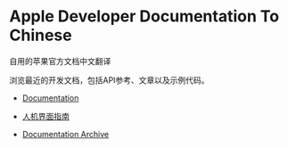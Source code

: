 # Apple Developer Documentation To Chinese

自用的苹果官方文档中文翻译



浏览最近的开发文档，包括API参考、文章以及示例代码。

* [Documentation](./Documentation/)

* [人机界面指南](./HumanInterfaceGuidelines/)

* [Documentation Archive](./DocumentationArchive/)
